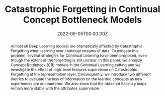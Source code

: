 ---
title: 'Catastrophic Forgetting in Continual Concept Bottleneck Models'

# Authors
# If you created a profile for a user (e.g. the default `admin` user), write the username (folder name) here
# and it will be replaced with their full name and linked to their profile.
authors:
  - Emanuele Marconato
  - admin
  - Stefano Teso
  - Elisa Ficarra
  - Simone Calderara
  - Andrea Passerini


# Author notes (optional)
author_notes:
  - 'Equal contribution'
  - 'Equal contribution'


date: '2022-09-05T00:00:00Z'
doi: ''

# Schedule page publish date (NOT publication's date).
publishDate: '2022-05-22T00:00:00Z'

# Publication type.
# Accepts a single type but formatted as a YAML list (for Hugo requirements).
# Enter a publication type from the CSL standard.
publication_types: ['paper-conference']

# Publication name and optional abbreviated publication name.
publication: In Image Analysis and Processing 2023
publication_short: In *ICIAP*

abstract: Almost all Deep Learning models are dramatically affected by Catastrophic Forgetting when learning over continual streams of data. To mitigate this problem, several strategies for Continual Learning have been proposed, even though the extent of the forgetting is still unclear. In this paper, we analyze Concept Bottleneck (CB) models in the Continual Learning setting and we investigate the effect of high-level features supervision on Catastrophic Forgetting at the representation layer. Consequently, we introduce two different metrics to evaluate the loss of information on the learned concepts as new experiences are encountered. We also show that the obtained Saliency maps remain more stable with the attributes supervision. 

# Summary. An optional shortened abstract.
summary:  we analyze Concept Bottleneck (CB) models in the Continual Learning.

tags:
  - Continual Learning
  - XAI

# Display this page in the Featured widget?
featured: false

# Custom links (uncomment lines below)
# links:
# - name: Custom Link
#   url: http://example.org

url_pdf: ''
url_code: ''
url_dataset: ''
url_poster: ''
url_project: ''
url_slides: ''
url_source: ''
url_video: ''

# Featured image
# To use, add an image named `featured.jpg/png` to your page's folder.
image:
  caption: 'Image credit: [**ICIAP**](https://link.springer.com/chapter/10.1007/978-3-031-43153-1_1)'
  focal_point: ''
  preview_only: false

# Associated Projects (optional).
#   Associate this publication with one or more of your projects.
#   Simply enter your project's folder or file name without extension.
#   E.g. `internal-project` references `content/project/internal-project/index.md`.
#   Otherwise, set `projects: []`.
projects: []


# Slides (optional).
#   Associate this publication with Markdown slides.
#   Simply enter your slide deck's filename without extension.
#   E.g. `slides: "example"` references `content/slides/example/index.md`.
#   Otherwise, set `slides: ""`.
slides: ""
---